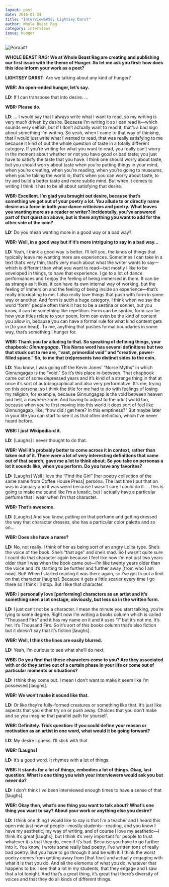 ```yaml
---
layout: post 
date: 2016-01-24
title: "Interview&#58; Lightsey Darst"
author: Whole Beast Rag
category: interviews
issue: hunger
---
```

![Portrait1](/assets/img/hunger/lightsey-darst-interview-portrait.jpg)

**WHOLE BEAST RAG: We at Whole Beast Rag are creating and publishing our first issue with the theme of Hunger. So let me ask you first: how does this idea inform your work as a poet?**

**LIGHTSEY DARST**: Are we talking about any kind of hunger?

**WBR: An open-ended hunger, let’s say.**

**LD:** If I can transpose that into desire. …

**WBR: Please do.**  

**LD**: … I would say that I always write what I want to read, so my writing is very much driven by desire. Because I’m writing it so I can read it—which sounds very selfish, but if I don’t actually want to read it, that’s a bad sign about something I’m writing. So yeah, when I came to that way of thinking, that I would just write what I wanted to read, that was really satisfying to me because it kind of put the whole question of taste in a totally different category. If you’re writing for what you want to read, you really can’t worry in the moment about whether or not you have good or bad taste; you just have to satisfy the taste that you have. I think one should worry about taste, but you should worry about taste when you’re putting things in your mind, when you’re creating, when you’re reading, when you’re going to museums, when you’re taking the world in; that’s when you can worry about taste, to try and build a better taste and more subtle mind. But when it comes to writing I think it has to be all about satisfying that desire.

**WBR: Excellent. I’m glad you brought out desire, because that’s something we get out of your poetry a lot. You allude to or directly name desire as a force in both your dance criticisms and poetry. What leaves you wanting more as a reader or writer? Incidentally, you’ve answered part of that question above, but is there anything you want to add for the other side of the coin?**

**LD:** Do you mean wanting more in a good way or a bad way?

**WBR: Well, in a good way but if it’s more intriguing to say in a bad way…**

**LD:** Yeah, I think a good way is better. I’ll tell you, the kinds of things that typically leave me wanting more are experiences. Sometimes I can take in a text that’s very thin, that’s very much about what the writer wants to say—which is different than what you want to read—but mostly I like to be enveloped in things, to have that experience. I go to a lot of dance performances and I enjoy the feeling of being immersed in them. It can be as strange as it likes, it can have its own internal way of working, but the feeling of immersion and the feeling of being inside an experience—that’s really intoxicating to me. I also really love things that push with form in some way or another. And form is such a huge category. I think when we say the word “form” people often think it has to be a sestina or sonnet, but you know, it can be something like repetition. Form can be syntax, form can be how your titles relate to your poem, form can even be the kind of content you allow in, because you can have a formal rule for what kind content gets in [to your head]. To me, anything that pushes formal boundaries in some way, that’s something I hunger for.

**WBR: Thank you for alluding to that. So speaking of defining things, your chapbook: _Ginnungagap_. This Norse word has several definitions but two that stuck out to me are, “vast, primordial void” and “creative, power-filled space.” So, to me that (re)presents two distinct sides to the coin.**

**LD:** You know, I was going off the Kevin Jones’ “Norse Myths” in which Ginnungagap is the “void.” So it’s this place in-between. That chapbook came out of some depressed years and it’s kind of a strange thing in that at once it’s sort of autobiographical and also very performative. It’s me, trying on this persona; so I think the title for me had to do with feelings of losing my religion, for example, because Ginnungagap is the void between heaven and hell, a nowhere zone. And having to adjust to the adult world too, because when you’re first moving into this world it does sort of feel like Ginnungagap, like, “how did I get here? In this emptiness?” But maybe later in your life you can start to see it as that other definition, which I’ve never heard before.

**WBR: I just Wikipedia-d it.**

**LD:** [Laughs] I never thought to do that.

**WBR: Well it’s probably better to come across it in context, rather than taken out of it. There were a lot of very interesting definitions that came out of that search; gave me a lot to think about. So you take on personas a lot it sounds like, when you perform. Do you have any favorites?**

**LD:** [Laughs] Well I love the “Find the Girl” [her poetry collection of the same name from Coffee House Press] persona. The last time I put that on was in January and it was weird because I wasn’t sure I could do it. …This is going to make me sound like I’m a lunatic, but I actually have a particular perfume that I wear when I’m that character.

**WBR: That’s awesome.**

**LD:** [Laughs] And you know, putting on that perfume and getting dressed the way that character dresses, she has a particular color palette and so on…

**WBR: Does she have a name?**

**LD:** No, not really. I think of her as being sort of an angry Lolita type. She’s the voice of the book. She’s “that age” and she’s mad. So I wasn’t quite sure I could do that character again because I feel like now I’m not just two years older than I was when the book came out—I’m like twenty years older than the voice and it’s starting to be further and further away [from who I am now]. But! When I started reading it was there again, so I’ve got to put a limit on that character [laughs]. Because it gets a little scarier every time I go there so I think I’ll stop. But I like that character.

**WBR: I personally love [performing] characters as an artist and it’s something seen a lot onstage, obviously, but less so in the written form.**

**LD:** I just can’t not be a character. I mean the minute you start talking, you’re lying to some degree. Right now I’m writing a books column which is called “Thousand Firs” and it has my name on it and it uses “I” but it’s not me. It’s her. It’s Thousand Firs. So it’s sort of this books column that’s also fiction but it doesn’t say that it’s fiction [laughs].

**WBR: Well, I think the lines are easily blurred.**

**LD:** Yeah, I’m curious to see what she’ll do next.

**WBR: Do you find that these characters come to you? Are they associated with or do they arrive out of a certain phase in your life or come out of particular moments or situations?**

**LD:** I think they come out. I mean I don’t want to make it seem like I’m possessed [laughs].

**WBR: We won’t make it sound like that.**

**LD:** Or like they’re fully-formed creatures or something like that. It’s just like aspects that you either try on or push away. Choices that you don’t make and so you imagine that parallel path for yourself.

**WBR: Definitely. Trick question: If you could define your reason or motivation as an artist in one word, what would it be going forward?**

**LD:** My desire I guess. I’ll stick with that.

**WBR: [Laughs]**

**LD:** It’s a good word. It rhymes with a lot of things.

**WBR: It stands for a lot of things, embodies a lot of things. Okay, last question: What is one thing you wish your interviewers would ask you but never do?**

**LD:** I don’t think I’ve been interviewed enough times to have a sense of that [laughs].

**WBR: Okay then, what’s one thing you want to talk about? What’s one thing you want to say? About your work or anything else you desire?**

**LD:** I think one thing I would like to say is that I’m a teacher and I heard this open mic just now of people—mostly students—reading, and you know I have my aesthetic, my way of writing, and of course I love my aesthetic—I think it’s great [laughs], but I think it’s very important for people to trust whatever it is that they do, even if it’s bad. Because you have to go further into it. You know, I wrote some really bad poetry; I’ve written tons of really bad poetry. But you have to go through it and be with it. I think the worst poetry comes from getting away from [that fear] and actually engaging with what it is that you do. And all the elements of what you do, whatever that happens to be. I see that a lot in my students, that they engage and I saw that a lot tonight. And that’s a great thing, it’s great that there’s diversity of voices and that they do all kinds of different things.